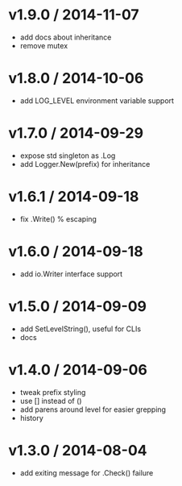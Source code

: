 
v1.9.0 / 2014-11-07
==================

 * add docs about inheritance
 * remove mutex

v1.8.0 / 2014-10-06
==================

 * add LOG_LEVEL environment variable support

v1.7.0 / 2014-09-29
==================

 * expose std singleton as .Log
 * add Logger.New(prefix) for inheritance

v1.6.1 / 2014-09-18
==================

 * fix .Write() % escaping

v1.6.0 / 2014-09-18
==================

 * add io.Writer interface support

v1.5.0 / 2014-09-09
==================

 * add SetLevelString(), useful for CLIs
 * docs

v1.4.0 / 2014-09-06
==================

 * tweak prefix styling
 * use [] instead of ()
 * add parens around level for easier grepping
 * history

v1.3.0 / 2014-08-04
==================

 * add exiting message for .Check() failure
